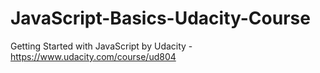 JavaScript-Basics-Udacity-Course
================================

Getting Started with JavaScript by Udacity - https://www.udacity.com/course/ud804

